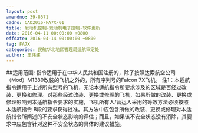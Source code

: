 ```yaml
---
layout: post
amendno: 39-8671
cadno: CAD2016-FA7X-01
title: 发动机控制-发动机电子控制-软件更新
date: 2016-04-11 00:00:00 +0800
effdate: 2016-04-14 00:00:00 +0800
tag: FA7X
categories: 民航华北地区管理局适航审定处
author: 王伟建
---
```


##适用范围:
指令适用于在中华人民共和国注册的，除了按照达索航空公司（Mod）M1389改装的飞机之外的，所有序列号的Falcon 7X飞机。                注1：本适航指令适用于上述所有型号的飞机，无论本适航指令所要求涉及的区域是否经过改装、更换和修理。对那些经过改装、更换或修理的飞机，如果所做的改装、更换或修理影响到本适航指令要求的实施，飞机所有人/营运人采用的等效方法必须按照本适航指令 B段的要求获得批准。其方法中应包含所做的改装、更换或修理对本适航指令所阐述的不安全状态影响的评估；而且，如果该不安全状态没有消除，其要求中应包含针对这种不安全状态的具体的建议措施。


